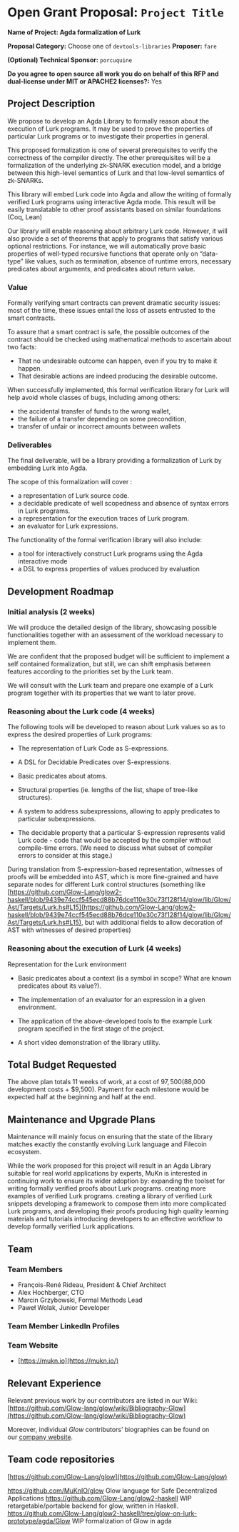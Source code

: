# Open Grant Proposal: `Project Title`

**Name of Project: Agda formalization of Lurk**

**Proposal Category:** Choose one of `devtools-libraries`
**Proposer:** `fare`

**(Optional) Technical Sponsor:** `porcuquine`

**Do you agree to open source all work you do on behalf of this RFP and dual-license under MIT or APACHE2 licenses?:** Yes

## Project Description

We propose to develop an Agda Library to formally reason about the execution of Lurk programs. It may be used to prove the properties of particular Lurk programs or to investigate their properties in general.

This proposed formalization is one of several prerequisites to verify the correctness of the compiler directly. The other prerequisites will be a formalization of the underlying zk-SNARK execution model, and a bridge between this high-level semantics of Lurk and that low-level semantics of zk-SNARKs.

This library will embed Lurk code into Agda and allow the writing of formally verified Lurk programs using interactive Agda mode. This result will be easily translatable to other proof assistants based on similar foundations (Coq, Lean)

Our library will enable reasoning about arbitrary Lurk code. However, it will also provide a set of theorems that apply to programs that satisfy various optional restrictions. For instance, we will automatically prove basic properties of well-typed recursive functions that operate only on “data-type” like values, such as termination, absence of runtime errors, necessary predicates about arguments, and predicates about return value.

### Value

Formally verifying smart contracts can prevent dramatic security issues: most of the time, these issues entail the loss of assets entrusted to the smart contracts.

To assure that a smart contract is safe, the possible outcomes of the contract should be checked using mathematical methods to ascertain about two facts:

-   That no undesirable outcome can happen, even if you try to make it happen.
-   That desirable actions are indeed producing the desirable outcome.
   
When successfully implemented, this formal verification library for Lurk will help avoid whole classes of bugs, including among others:  
  
-   the accidental transfer of funds to the wrong wallet,    
-   the failure of a transfer depending on some precondition,
-   transfer of unfair or incorrect amounts between wallets


### Deliverables

The final deliverable, will be a library providing a formalization of Lurk by embedding Lurk into Agda.

The scope of this formalization will cover :
- a representation of Lurk source code.
- a decidable predicate of well scopedness and absence of syntax errors in Lurk programs.
- a representation for the execution traces of Lurk program.
- an evaluator for Lurk expressions.

The functionality of the formal verification library will also include:
- a tool for interactively construct Lurk programs using the Agda interactive mode
- a DSL to express properties of values produced by evaluation


## Development Roadmap

### Initial analysis (2 weeks)
  
We will produce the detailed design of the library, showcasing possible functionalities together with an assessment of the workload necessary to implement them.
    
We are confident that the proposed budget will be sufficient to implement a self contained formalization, but still, we can shift emphasis between features according to the priorities set by the Lurk team.
    
We will consult with the Lurk team and prepare one example of a Lurk program together with its properties that we want to later prove.
    

### Reasoning about the Lurk code (4 weeks)
  
The following tools will be developed to reason about Lurk values so as to express the desired properties of Lurk programs:

- The representation of Lurk Code as S-expressions.

- A DSL for Decidable Predicates over S-expressions.

- Basic predicates about atoms.

- Structural properties (ie. lengths of the list, shape of tree-like structures).

- A system to address subexpressions, allowing to apply predicates to particular subexpressions.

- The decidable property that a particular S-expression represents valid Lurk code - code that would be accepted by the compiler without compile-time errors. (We need to discuss what subset of compiler errors to consider at this stage.)
    
During translation from S-expression-based representation, witnesses of proofs will be embedded into AST, which is more fine-grained and have separate nodes for different Lurk control structures (something like [https://github.com/Glow-Lang/glow2-haskell/blob/9439e74ccf545ecd88b76dce110e30c73f128f14/glow/lib/Glow/Ast/Targets/Lurk.hs#L15](https://github.com/Glow-Lang/glow2-haskell/blob/9439e74ccf545ecd88b76dce110e30c73f128f14/glow/lib/Glow/Ast/Targets/Lurk.hs#L15), but with additional fields to allow decoration of AST with witnesses of desired properties)

### Reasoning about the execution of Lurk (4 weeks)

Representation for the Lurk environment

- Basic predicates about a context (is a symbol in scope? What are known predicates about its value?).

- The implementation of an evaluator for an expression in a given environment.

- The application of the above-developed tools to the example Lurk program specified in the first stage of the project.

- A short video demonstration of the library utility.


## Total Budget Requested
The above plan totals 11 weeks of work, at a cost of $97,500 ($88,000 development costs + $9,500).
Payment for each milestone would be expected half at the beginning and half at the end.

## Maintenance and Upgrade Plans

Maintenance will mainly focus on ensuring that the state of the library matches exactly the constantly evolving Lurk language and Filecoin ecosystem.

While the work proposed for this project will result in an Agda Library suitable for real world applications by experts, MuKn is interested in continuing work to ensure its wider adoption by:
expanding the toolset for writing formally verified proofs about Lurk programs.
creating more examples of verified Lurk programs.
creating a library of verified Lurk snippets
developing a framework to compose them into more complicated Lurk programs, and developing their proofs
producing high quality learning materials and tutorials introducing developers to an effective workflow to develop formally verified Lurk applications.


## Team

### Team Members

-   François-René Rideau, President & Chief Architect
-   Alex Hochberger, CTO
-   Marcin Grzybowski, Formal Methods Lead
-   Paweł Wolak, Junior Developer


### Team Member LinkedIn Profiles


### Team Website

-   [https://mukn.io](https://mukn.io/)

## Relevant Experience

Relevant previous work by our contributors are listed in our Wiki:  
[https://github.com/Glow-lang/glow/wiki/Bibliography-Glow](https://github.com/Glow-lang/glow/wiki/Bibliography-Glow)

Moreover, individual  _Glow_  contributors’ biographies can be found on  
our  [company website](https://mukn.io/our-team/).

## Team code repositories
[https://github.com/Glow-Lang/glow](https://github.com/Glow-Lang/glow)

https://github.com/MuKnIO/glow
Glow language for Safe Decentralized Applications
https://github.com/Glow-Lang/glow2-haskell
WIP retargetable/portable backend for glow, written in Haskell.
https://github.com/Glow-Lang/glow2-haskell/tree/glow-on-lurk-prototype/agda/Glow
WIP formalization of Glow in agda

